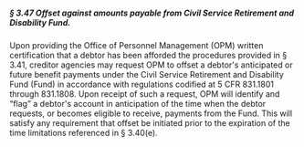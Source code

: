 ##### § 3.47 Offset against amounts payable from Civil Service Retirement and Disability Fund. #####

Upon providing the Office of Personnel Management (OPM) written certification that a debtor has been afforded the procedures provided in § 3.41, creditor agencies may request OPM to offset a debtor's anticipated or future benefit payments under the Civil Service Retirement and Disability Fund (Fund) in accordance with regulations codified at 5 CFR 831.1801 through 831.1808. Upon receipt of such a request, OPM will identify and “flag” a debtor's account in anticipation of the time when the debtor requests, or becomes eligible to receive, payments from the Fund. This will satisfy any requirement that offset be initiated prior to the expiration of the time limitations referenced in § 3.40(e).